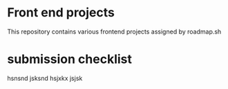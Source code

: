 # Front end projects 
This repository contains various frontend projects assigned by roadmap.sh 
# submission checklist 
hsnsnd
jsksnd
hsjxkx
jsjsk
